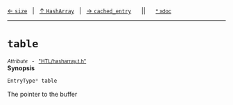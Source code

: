[&#8592; `size`](HTL--hasharray--hasharray--size.md)&nbsp;&nbsp;&nbsp;|&nbsp;&nbsp;&nbsp;[&#8593; `HashArray`](HTL--hasharray--hasharray.md)&nbsp;&nbsp;&nbsp;|&nbsp;&nbsp;&nbsp;[&#8594; `cached_entry`](HTL--hasharray--hasharray--cached_entry.md)&nbsp;&nbsp;&nbsp;&nbsp;&nbsp;&nbsp;||&nbsp;&nbsp;&nbsp;&nbsp;&nbsp;&nbsp;<small>[\* xdoc](../xdoc/HTL/hasharray.xmd#L45)</small>
***

# `table`
<small>*Attribute* &nbsp; - &nbsp; ["HTL/hasharray.t.h"](../include/HTL/hasharray.t.h)</small>  
**Synopsis**

```cpp
EntryType* table
```


The pointer to the buffer


